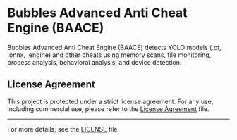 # Bubbles Advanced Anti Cheat Engine (BAACE)

Bubbles Advanced Anti Cheat Engine (BAACE) detects YOLO models (.pt, .onnx, .engine) and other cheats using memory scans, file monitoring, process analysis, behavioral analysis, and device detection.

## License Agreement

This project is protected under a strict license agreement. For any use, including commercial use, please refer to the [License Agreement]() file. 

---

For more details, see the [LICENSE](LICENSE.md) file.

